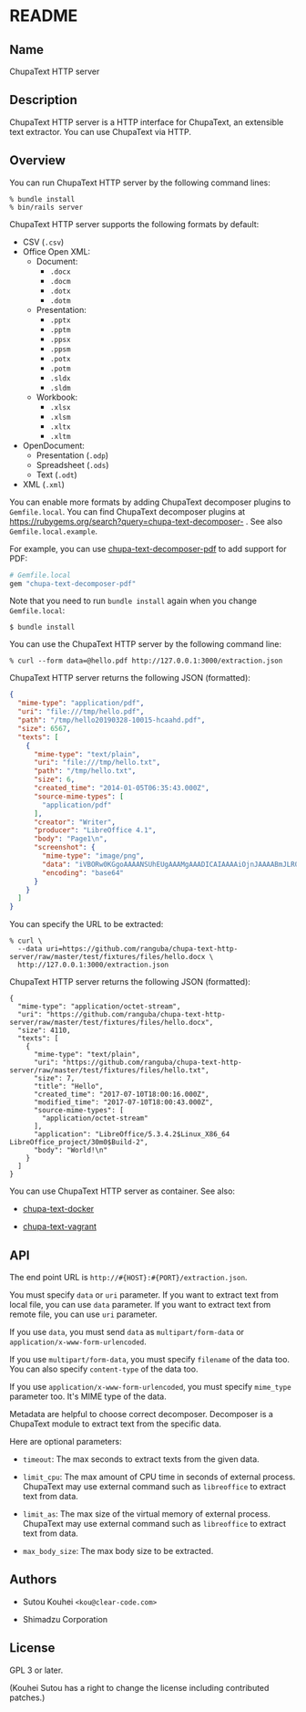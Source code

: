 # README

## Name

ChupaText HTTP server

## Description

ChupaText HTTP server is a HTTP interface for ChupaText, an extensible
text extractor. You can use ChupaText via HTTP.

## Overview

You can run ChupaText HTTP server by the following command lines:

```console
% bundle install
% bin/rails server
```

ChupaText HTTP server supports the following formats by default:

  * CSV (`.csv`)
  * Office Open XML:
    * Document:
      * `.docx`
      * `.docm`
      * `.dotx`
      * `.dotm`
    * Presentation:
      * `.pptx`
      * `.pptm`
      * `.ppsx`
      * `.ppsm`
      * `.potx`
      * `.potm`
      * `.sldx`
      * `.sldm`
    * Workbook:
      * `.xlsx`
      * `.xlsm`
      * `.xltx`
      * `.xltm`
  * OpenDocument:
    * Presentation (`.odp`)
    * Spreadsheet (`.ods`)
    * Text (`.odt`)
  * XML (`.xml`)

You can enable more formats by adding ChupaText decomposer plugins to
`Gemfile.local`. You can find ChupaText decomposer plugins at
https://rubygems.org/search?query=chupa-text-decomposer- . See also
`Gemfile.local.example`.

For example, you can use
[chupa-text-decomposer-pdf](https://rubygems.org/gems/chupa-text-decomposer-pdf)
to add support for PDF:

```ruby
# Gemfile.local
gem "chupa-text-decomposer-pdf"
```

Note that you need to run `bundle install` again when you change
`Gemfile.local`:

```console
$ bundle install
```

You can use the ChupaText HTTP server by the following command line:

```console
% curl --form data=@hello.pdf http://127.0.0.1:3000/extraction.json
```

ChupaText HTTP server returns the following JSON (formatted):

```json
{
  "mime-type": "application/pdf",
  "uri": "file:///tmp/hello.pdf",
  "path": "/tmp/hello20190328-10015-hcaahd.pdf",
  "size": 6567,
  "texts": [
    {
      "mime-type": "text/plain",
      "uri": "file:///tmp/hello.txt",
      "path": "/tmp/hello.txt",
      "size": 6,
      "created_time": "2014-01-05T06:35:43.000Z",
      "source-mime-types": [
        "application/pdf"
      ],
      "creator": "Writer",
      "producer": "LibreOffice 4.1",
      "body": "Page1\n",
      "screenshot": {
        "mime-type": "image/png",
        "data": "iVBORw0KGgoAAAANSUhEUgAAAMgAAADICAIAAAAiOjnJAAAABmJLR0QA/wD/\nAP+gvaeTAAACbklEQVR4nO3aoa0CURRFUeYHJD0g6YMS6JQOqAGPIVjyNIj5\nRcDOELJWBUdsccWd5nlewaf9LT2A3yQsEsIiISwSwiIhLBLCIiEsEsIiISwS\nwiIhLBLCIrFeesDqdDo9n8/j8Xi9XscYY4zD4bD0KN61fFhjjPv9/ng8zufz\n7Xbb7/ev12uz2Sy9i7dM3/CPNc/zNE2Xy2W73e52u6Xn8AFfERa/x/FOQlgk\nhEVCWCSERUJYJIRFQlgkhEVCWCSERUJYJIRFQlgkhEVCWCSERUJYJIRFQlgk\nhEVCWCSERUJYJIRFQlgkhEVCWCSERUJYJIRFQlgkhEVCWCSERUJYJIRFQlgk\nhEVCWCSERUJYJIRFQlgkhEVCWCSERUJYJIRFQlgkhEVCWCSERUJYJIRFQlgk\nhEVCWCSERUJYJIRFQlgkhEVCWCSERUJYJIRFQlgkhEVCWCSERUJYJIRFQlgk\nhEVCWCSERUJYJIRFQlgkhEVCWCSERUJYJIRFQlgkhEVCWCSERUJYJIRFQlgk\nhEVCWCSERUJYJIRFQlgkhEVCWCSERUJYJIRFQlgkhEVCWCSERUJYJIRFQlgk\nhEVCWCSERUJYJIRFQlgkhEVCWCSERUJYJIRFQlgkhEVCWCSERUJYJIRFQlgk\nhEVCWCSERUJYJIRFQlgkhEVCWCSERUJYJIRFQlgkhEVCWCSERUJYJIRFQlgk\nhEVCWCSERUJYJIRFQlgkhEVCWCSERUJYJIRFQlgkhEVCWCSERUJYJIRFQlgk\nhEVCWCSERUJYJIRFQlgkhEVCWCSERUJYJIRFQlgkhEVCWCSERUJYJIRFQlgk\n/gFl5TA2XANYHwAAAABJRU5ErkJggg==\n",
        "encoding": "base64"
      }
    }
  ]
}
```

You can specify the URL to be extracted:

```console
% curl \
  --data uri=https://github.com/ranguba/chupa-text-http-server/raw/master/test/fixtures/files/hello.docx \
  http://127.0.0.1:3000/extraction.json
```

ChupaText HTTP server returns the following JSON (formatted):

```console
{
  "mime-type": "application/octet-stream",
  "uri": "https://github.com/ranguba/chupa-text-http-server/raw/master/test/fixtures/files/hello.docx",
  "size": 4110,
  "texts": [
    {
      "mime-type": "text/plain",
      "uri": "https://github.com/ranguba/chupa-text-http-server/raw/master/test/fixtures/files/hello.txt",
      "size": 7,
      "title": "Hello",
      "created_time": "2017-07-10T18:00:16.000Z",
      "modified_time": "2017-07-10T18:00:43.000Z",
      "source-mime-types": [
        "application/octet-stream"
      ],
      "application": "LibreOffice/5.3.4.2$Linux_X86_64 LibreOffice_project/30m0$Build-2",
      "body": "World!\n"
    }
  ]
}
```

You can use ChupaText HTTP server as container. See also:

  * [chupa-text-docker](https://github.com/ranguba/chupa-text-docker)

  * [chupa-text-vagrant](https://github.com/ranguba/chupa-text-vagrant)

## API

The end point URL is `http://#{HOST}:#{PORT}/extraction.json`.

You must specify `data` or `uri` parameter. If you want to extract
text from local file, you can use `data` parameter. If you want to
extract text from remote file, you can use `uri` parameter.

If you use `data`, you must send `data` as `multipart/form-data` or
`application/x-www-form-urlencoded`.

If you use `multipart/form-data`, you must specify `filename` of the
data too. You can also specify `content-type` of the data too.

If you use `application/x-www-form-urlencoded`, you must specify
`mime_type` parameter too. It's MIME type of the data.

Metadata are helpful to choose correct decomposer. Decomposer is a
ChupaText module to extract text from the specific data.

Here are optional parameters:

  * `timeout`: The max seconds to extract texts from the given data.

  * `limit_cpu`: The max amount of CPU time in seconds of external
    process. ChupaText may use external command such as `libreoffice`
    to extract text from data.

  * `limit_as`: The max size of the virtual memory of external
    process. ChupaText may use external command such as `libreoffice`
    to extract text from data.

  * `max_body_size`: The max body size to be extracted.

## Authors

  * Sutou Kouhei `<kou@clear-code.com>`

  * Shimadzu Corporation

## License

GPL 3 or later.

(Kouhei Sutou has a right to change the license including contributed
patches.)
